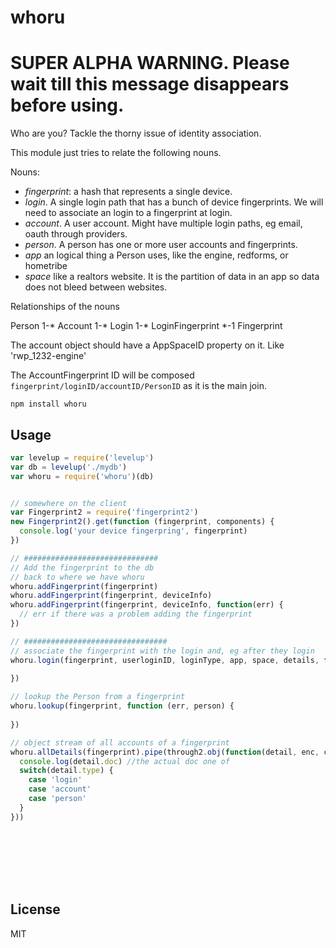 # whoru

# SUPER ALPHA WARNING. Please wait till this message disappears before using.

Who are you? Tackle the thorny issue of identity association.

This module just tries to relate the following nouns.

Nouns:

 - *fingerprint*: a hash that represents a single device.
 - *login*. A single login path that has a bunch of device fingerprints. We will need to associate an login to a fingerprint at login.
 - *account*. A user account. Might have multiple login paths, eg email, oauth through providers. 
 - *person*. A person has one or more user accounts and fingerprints.
 - *app* an logical thing a Person uses, like the engine, redforms, or hometribe
 - *space* like a realtors website. It is the partition of data in an app so data does not bleed between websites. 

Relationships of the nouns

Person 1-* Account 1-* Login 1-* LoginFingerprint *-1 Fingerprint

The account object should have a AppSpaceID property on it. Like 'rwp_1232-engine'

The AccountFingerprint ID will be composed  `fingerprint/loginID/accountID/PersonID` as it is the main join.




```
npm install whoru
```

## Usage

``` js
var levelup = require('levelup')
var db = levelup('./mydb')
var whoru = require('whoru')(db)


// somewhere on the client
var Fingerprint2 = require('fingerprint2')
new Fingerprint2().get(function (fingerprint, components) {
  console.log('your device fingerpring', fingerprint)
})

// ##############################
// Add the fingerprint to the db
// back to where we have whoru
whoru.addFingerprint(fingerprint)
whoru.addFingerprint(fingerprint, deviceInfo)
whoru.addFingerprint(fingerprint, deviceInfo, function(err) {   
  // err if there was a problem adding the fingerprint
})

// ################################
// associate the fingerprint with the login and, eg after they login
whoru.login(fingerprint, userloginID, loginType, app, space, details, function (err, person) {
  
})

// lookup the Person from a fingerprint
whoru.lookup(fingerprint, function (err, person) {
  
})

// object stream of all accounts of a fingerprint
whoru.allDetails(fingerprint).pipe(through2.obj(function(detail, enc, cb) {
  console.log(detail.doc) //the actual doc one of
  switch(detail.type) {
    case 'login'
    case 'account'
    case 'person'
  }
}))









```

## License

MIT
